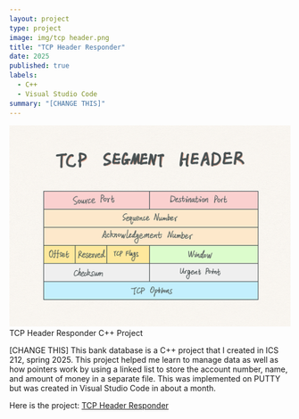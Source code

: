 ```yaml
---
layout: project
type: project
image: img/tcp header.png 
title: "TCP Header Responder"
date: 2025
published: true
labels:
  - C++
  - Visual Studio Code
summary: "[CHANGE THIS]"
---
```


<img class="img-fluid" src="/img/tcp header.png">
TCP Header Responder C++ Project

[CHANGE THIS] This bank database is a C++ project that I created in ICS 212, spring 2025. This project helped me learn to manage data as well as how pointers work by using a linked list to store the account number, name, and amount of money in a separate file. This was implemented on PUTTY but was created in Visual Studio Code in about a month. 

Here is the project: <a href="hhttps://github.com/KateHamada/TCP-Header-Responder.git">TCP Header Responder</a>
